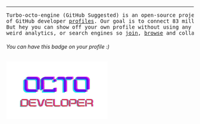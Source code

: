 ---

<pre>
Turbo-octo-engine (GitHub Suggested) is an open-source project and nothing but a <a href="https://en.wikipedia.org/wiki/Webring">webring </a> 
of GitHub developer <a href="https://docs.github.com/en/account-and-profile/setting-up-and-managing-your-github-profile/customizing-your-profile/managing-your-profile-readme">profiles</a>. Our goal is to connect 83 million developers at one place. 
But hey you can show off your own profile without using any suggestion algorithms,
weird analytics, or search engines so <a href="./list">join</a>, <a href="cx0y.github.io/turbo-octo-engine">browse</a> and collaborate.
</pre>

<h6>You can have this badge on your profile :)</h6>
<a href="./logo"><img src="./logo/octo.png"></a>

